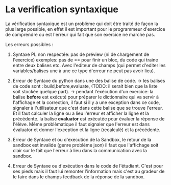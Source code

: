 # La verification syntaxique

La vérification syntaxique est un problème qui doit être traité de façon la plus large possible, en effet il est important pour le programmeur d'exercice de comprendre ou est l'erreur qui fait que son exercice ne marche pas.

Les erreurs possibles :

1) Syntaxe PL non respectée: pas de préview (ni de chargement de l'exercice)
	exemples: pas de == pour finir un bloc, du code qui traine entre deux balises etc. Avec l'editeur de champs (qui permet d'editer les variables/balises une à une ce type d'erreur ne peut pas avoir lieu).

2) Erreur de Syntaxe du python dans une des balise de code.
 -> les balises de code sont : build,before,evaluate,
	(TODO: il serait bien que la liste soit stockée quelque part).
 -> pendant l'exécution d'un exercice:
	la balise  **before** est exécuté pour préparer le dictionnaire qui va servir à l'affichage et la correction, il faut si il y a une exception dans ce code, signaler à l'utilisateur que c'est dans cette balise que se trouve l'erreur. Et il faut calculer la ligne ou a lieu l'erreur et afficher la ligne et la précédente.
	la balise **evaluator** est exécutée pour évaluer la réponse de l'élève. Même problèmatique il faut signaler que l'erreur est dans évaluator et donner l'exception et la ligne (recalculé) et la précédente.

3) Erreur de Syntaxe et ou d'execution de la Sandbox, le retour de la sandbox est invalide (genre problème json) il faut que l'affichage soit clair sur le fait que l'erreur à lieu dans la communication avec la sandbox. 

4) Erreur  de Syntaxe ou d'exécution dans le code de l'étudiant. C'est pour ses pieds mais il faut lui remonter l'information mais c'est au gradeur de le faire dans le champs feedback de la réponse de la sandbox.


 
